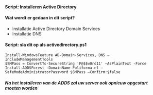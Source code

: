 #### Script: Installeren Active Directory

#### Wat wordt er gedaan in dit script?

- Installatie Active Directory Domain Services
- Installatie DNS

#### Script: sla dit op als activedirectory.ps1

```
Install-WindowsFeature AD-Domain-Services, DNS – IncludeManagementTools
$SMPass = ConvertTo-SecureString 'P@$$w0rd11' –AsPlainText -Force
Install-ADDSForest -DomainName Poliforma.nl – SafeModeAdministratorPassword $SMPass –Confirm:$false
```

##### Na het installeren van de ADDS zal uw server ook opnieuw opgestart moeten worden
